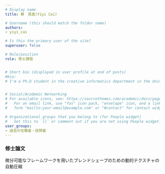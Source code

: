 ```yaml
---
# Display name
title: 蔡　易逸(Yiyi Cai)

# Username (this should match the folder name)
authors: 
- yiyi_cai

# Is this the primary user of the site?
superuser: false

# Role/position
role: 修士課程


# Short bio (displayed in user profile at end of posts)
#bio: 
# I'm a Ph.D student in the creative informatics department in the University of Tokyo


# Social/Academic Networking
# For available icons, see: https://sourcethemes.com/academic/docs/page-builder/#icons
#   For an email link, use "fas" icon pack, "envelope" icon, and a link in the
#   form "mailto:your-email@example.com" or "#contact" for contact widget.

# Organizational groups that you belong to (for People widget)
#   Set this to `[]` or comment out if you are not using People widget.
user_groups:
- 過去の在籍者・訪問者
---
```


### 修士論文
微分可能なフレームワークを用いたブレンドシェープのための動的テクスチャの自動圧縮

